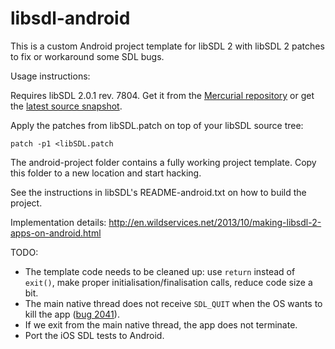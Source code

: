 libsdl-android
==============

This is a custom Android project template for libSDL 2 with libSDL 2 patches to fix or workaround some SDL bugs.

Usage instructions:

Requires libSDL 2.0.1 rev. 7804. Get it from the [Mercurial repository][1] or get the [latest source snapshot][1].

Apply the patches from libSDL.patch on top of your libSDL source tree:

	patch -p1 <libSDL.patch

The android-project folder contains a fully working project template. Copy this folder to a new location and start hacking.

See the instructions in libSDL's README-android.txt on how to build the project.

Implementation details: http://en.wildservices.net/2013/10/making-libsdl-2-apps-on-android.html

TODO:

- The template code needs to be cleaned up: use `return` instead of `exit()`, make proper initialisation/finalisation calls, reduce code size a bit.
- The main native thread does not receive `SDL_QUIT` when the OS wants to kill the app ([bug 2041](https://bugzilla.libsdl.org/show_bug.cgi?id=2041)).
- If we exit from the main native thread, the app does not terminate.
- Port the iOS SDL tests to Android.

[1]: http://libsdl.org/hg.php